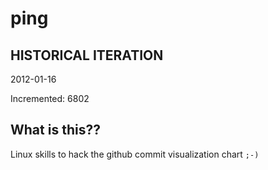 # ping

## HISTORICAL ITERATION
2012-01-16

Incremented: 6802

## What is this?? 
Linux skills to hack the github commit visualization chart `;-)`
